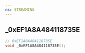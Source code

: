 ```yaml
---
ns: STREAMING
---
```

## _0xEF1A8A484118735E

```c
// 0xEF1A8A484118735E
void _0xEF1A8A484118735E();
```

